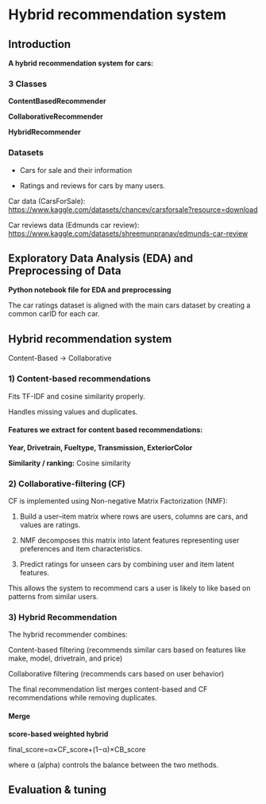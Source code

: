 # Hybrid recommendation system
## Introduction
**A hybrid recommendation system for cars:**

### 3 Classes
**ContentBasedRecommender**

**CollaborativeRecommender**

**HybridRecommender**

### Datasets
- Cars for sale and their information

- Ratings and reviews for cars by many users.

Car data (CarsForSale): https://www.kaggle.com/datasets/chancev/carsforsale?resource=download

Car reviews data (Edmunds car review): https://www.kaggle.com/datasets/shreemunpranav/edmunds-car-review

## Exploratory Data Analysis (EDA) and Preprocessing of Data
**Python notebook file for EDA and preprocessing**

The car ratings dataset is aligned with the main cars dataset by creating a common carID for each car.

## Hybrid recommendation system 
Content-Based → Collaborative

### 1) Content-based recommendations 

Fits TF-IDF and cosine similarity properly.

Handles missing values and duplicates.

#### Features we extract for content based recommendations:

**Year, Drivetrain, Fueltype, Transmission, ExteriorColor**

**Similarity / ranking:** Cosine similarity

### 2) Collaborative-filtering (CF) 
CF is implemented using Non-negative Matrix Factorization (NMF):
1. Build a user–item matrix where rows are users, columns are cars, and values are ratings.

2. NMF decomposes this matrix into latent features representing user preferences and item characteristics.

3. Predict ratings for unseen cars by combining user and item latent features.

This allows the system to recommend cars a user is likely to like based on patterns from similar users.

### 3) Hybrid Recommendation
The hybrid recommender combines:

Content-based filtering (recommends similar cars based on features like make, model, drivetrain, and price)

Collaborative filtering (recommends cars based on user behavior)

The final recommendation list merges content-based and CF recommendations while removing duplicates.

#### Merge
**score-based weighted hybrid**

final_score=α×CF_score+(1−α)×CB_score

where α (alpha) controls the balance between the two methods.

## Evaluation & tuning 